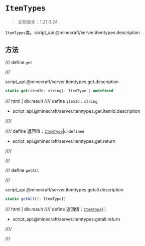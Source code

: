 # `ItemTypes`

> 文档版本：1.21.0.24

`ItemTypes`类。script_api.@minecraft/server.itemtypes.description

## 方法

/// define
`get`


///

script_api.@minecraft/server.itemtypes.get.description

```js
static get(itemId: string): ItemType | undefined
```

/// html | div.result
//// define
`itemId`：`string`

- script_api.@minecraft/server.itemtypes.get.itemid.description


////

//// define
返回值：[`ItemType`](./itemtype.md)|`undefined`

- script_api.@minecraft/server.itemtypes.get.return


////

///


/// define
`getAll`


///

script_api.@minecraft/server.itemtypes.getall.description

```js
static getAll(): ItemType[]
```

/// html | div.result
//// define
返回值：<code><a href="../itemtype/">ItemType</a>[]</code>

- script_api.@minecraft/server.itemtypes.getall.return


////

///

